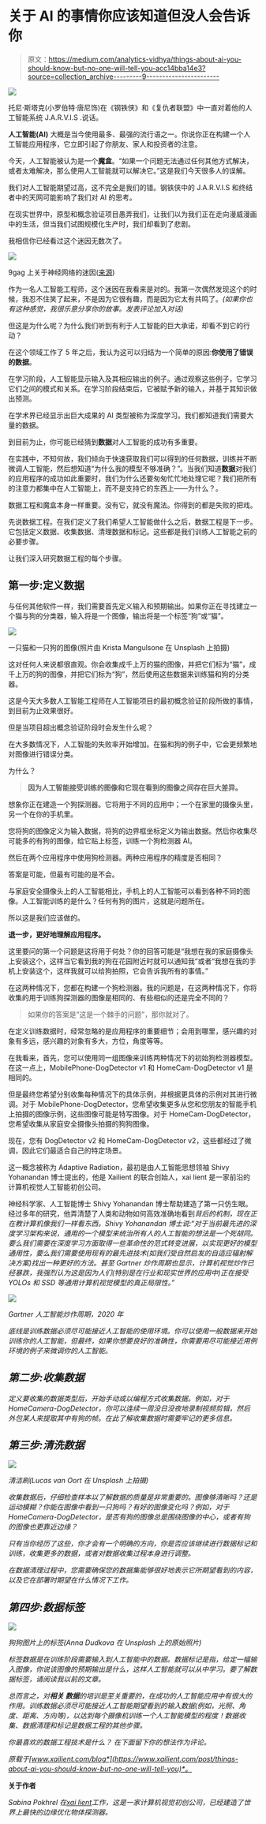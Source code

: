 # 关于 AI 的事情你应该知道但没人会告诉你

> 原文：<https://medium.com/analytics-vidhya/things-about-ai-you-should-know-but-no-one-will-tell-you-acc14bba14e3?source=collection_archive---------9----------------------->

![](img/a3d1812c5cd99ca3ec43a00d6eec1732.png)

托尼·斯塔克(小罗伯特·唐尼饰)在《钢铁侠》和《复仇者联盟》中一直对着他的人工智能系统 J.A.R.V.I.S .说话。

**人工智能(AI)** 大概是当今使用最多、最强的流行语之一。你说你正在构建一个人工智能应用程序，它立即引起了你朋友、家人和投资者的注意。

今天，人工智能被认为是一个**魔盒**。“如果一个问题无法通过任何其他方式解决，或者太难解决，那么使用人工智能就可以解决它。”这是我们今天很多人的误解。

我们对人工智能期望过高，这不完全是我们的错。钢铁侠中的 J.A.R.V.I.S 和终结者中的天网可能影响了我们对 AI 的思考。

在现实世界中，原型和概念验证项目愚弄我们，让我们以为我们正在走向漫威漫画中的生活，但当我们试图规模化生产时，我们却看到了悲剧。

我相信你已经看过这个迷因无数次了。

![](img/6193893a989f362c54f72b7790cf0353.png)

9gag 上关于神经网络的迷因([来源](https://9gag.com/gag/a0Rv7LQ))

作为一名人工智能工程师，这个迷因在我看来是对的。我第一次偶然发现这个的时候，我忍不住笑了起来，不是因为它很有趣，而是因为它太有共鸣了。*(如果你也有这种感觉，我很乐意分享你的故事。发表评论加入对话)*

但这是为什么呢？为什么我们听到有利于人工智能的巨大承诺，却看不到它的行动？

在这个领域工作了 5 年之后，我认为这可以归结为一个简单的原因:**你使用了错误的数据**。

在学习阶段，人工智能显示输入及其相应输出的例子。通过观察这些例子，它学习它们之间的模式和关系。在学习阶段结束后，它被赋予新的输入，并基于其知识做出预测。

在学术界已经显示出巨大成果的 AI 类型被称为深度学习。我们都知道我们需要大量的数据。

到目前为止，你可能已经猜到**数据**对人工智能的成功有多重要。

在实践中，不知何故，我们倾向于快速获取我们可以得到的任何数据，训练并不断微调人工智能，然后想知道“为什么我的模型不够准确？”。当我们知道**数据**对我们的应用程序的成功如此重要时，我们为什么还要匆匆忙忙地处理它呢？我们把所有的注意力都集中在人工智能上，而不是支持它的东西上——为什么？。

数据工程和魔盒本身一样重要。没有它，就没有魔法。你得到的都是失败的把戏。

先说数据工程。在我们定义了我们希望人工智能做什么之后，数据工程是下一步。它包括定义数据、收集数据、清理数据和标记。这些都是我们训练人工智能之前的必要步骤。

让我们深入研究数据工程的每个步骤。

## **第一步:定义数据**

与任何其他软件一样，我们需要首先定义输入和预期输出。如果你正在寻找建立一个猫与狗的分类器，输入将是一个图像，输出将是一个标签“狗”或“猫”。

![](img/e05e9706366a143758ba7e1b57c14987.png)

一只猫和一只狗的图像(照片由 Krista Mangulsone 在 Unsplash 上拍摄)

这对任何人来说都很直观。你会收集成千上万的猫的图像，并把它们标为“猫”，成千上万的狗的图像，并把它们标为“狗”，然后使用这些数据来训练猫和狗的分类器。

这是今天大多数人工智能工程师在人工智能项目的最初概念验证阶段所做的事情，到目前为止效果很好。

但是当项目超出概念验证阶段时会发生什么呢？

在大多数情况下，人工智能的失败率开始增加。在猫和狗的例子中，它会更频繁地对图像进行错误分类。

为什么？

> **因为人工智能接受训练的图像和它现在看到的图像之间存在巨大差异。**

想象你正在建造一个狗探测器。它将用于不同的应用中；一个在家里的摄像头里，另一个在你的手机里。

您将狗的图像定义为输入数据，将狗的边界框坐标定义为输出数据。然后你收集尽可能多的有狗的图像，给它贴上标签，训练一个狗检测器 AI。

然后在两个应用程序中使用狗检测器。两种应用程序的精度是否相同？

答案是可能，但最有可能的是不会。

与家庭安全摄像头上的人工智能相比，手机上的人工智能可以看到各种不同的图像。人工智能训练的是什么？任何有狗的图片，这就是问题所在。

所以这是我们应该做的。

**退一步，更好地理解应用程序。**

这里要问的第一个问题是这将用于何处？你的回答可能是“我想在我的家庭摄像头上安装这个，这样当它看到我的狗在花园附近时就可以通知我”或者“我想在我的手机上安装这个，这样我就可以给狗拍照，它会告诉我所有的事情。”

在这两种情况下，您都在构建一个狗检测器。我的问题是，在这两种情况下，你将收集的用于训练狗探测器的图像是相同的、有些相似的还是完全不同的？

> 如果你的答案是“这是一个棘手的问题”，那你就对了。

在定义训练数据时，经常忽略的是应用程序的重要细节；会用到哪里，感兴趣的对象有多远，感兴趣的对象有多大，方位，角度等等。

在我看来，首先，您可以使用同一组图像来训练两种情况下的初始狗检测器模型。在这一点上，MobilePhone-DogDetector v1 和 HomeCam-DogDetector v1 是相同的。

但是最终您希望分别收集每种情况下的具体示例，并根据更具体的示例对其进行微调。对于 MobilePhone-DogDetector，您希望收集更多从您和您朋友的智能手机上拍摄的图像示例，这些图像可能是特写图像。对于 HomeCam-DogDetector，您希望收集从家庭安全摄像头拍摄的狗狗图像。

现在，您有 DogDetector v2 和 HomeCam-DogDetector v2，这些都经过了微调，因此它们最适合自己的特定场景。

这一概念被称为 Adaptive Radiation，最初是由人工智能思想领袖 Shivy Yohanandan 博士提出的，他是 Xailient 的联合创始人，xai lient 是一家前沿的计算机视觉人工智能初创公司。

神经科学家、人工智能博士 Shivy Yohanandan 博士帮助建造了第一只仿生眼。经过多年的研究，他弄清楚了人类和动物如何高效准确地看到*背后的机制，现在正在教计算机像我们一样看东西。Shivy Yohanandan 博士说:“对于当前最先进的深度学习架构来说，通用的一个模型来统治所有人的人工智能的想法是一个死胡同。要么我们需要在深度学习方面取得一些革命性的范式转变进展，以实现更好的模型通用性，要么我们需要使用现有的最先进技术(如我们受自然启发的自适应辐射解决方案)找出一种更好的方法。甚至 Gartner 炒作周期也显示，计算机视觉炒作已经暴跌，我强烈认为这是因为人们(特别是在行业和现实世界的应用中)正在接受 YOLOs 和 SSD 等通用计算机视觉模型的真正局限性。”*

*![](img/a287e75c84aac04469691bd41f71aa9a.png)*

*Gartner 人工智能炒作周期，2020 年*

*底线是训练数据必须尽可能接近人工智能的使用环境。你可以使用一般数据来开始训练你的人工智能，但最终，如果你想要良好的准确性，你需要用尽可能接近用例环境的例子来微调你的人工智能。*

## *第二步:**收集数据***

*定义要收集的数据类型后，开始手动或以编程方式收集数据。例如，对于 HomeCamera-DogDetector，你可以连续一周没日没夜地录制视频剪辑，然后外包某人来提取其中有狗的帧。在此了解收集数据时需要牢记的更多信息。*

## *第三步:**清洗数据***

*![](img/2c064bcf5139e7603d36360e61de16f5.png)*

*清洁刷(Lucas van Oort 在 Unsplash 上拍摄)*

*收集数据后，仔细检查样本以了解数据的质量是非常重要的。图像够清晰吗？还是运动模糊？你能在图像中看到一只狗吗？有好的图像变化吗？例如，对于 HomeCamera-DogDetector，是否有狗的图像总是围绕图像的中心，或者有狗的图像也更靠近边缘？*

*只有当你经历了这些，你才会有一个明确的方向，你是否应该继续进行数据标记和训练，收集更多的数据，或者对数据收集过程本身进行调整。*

*在数据清理过程中，您需要确保您的数据集能够很好地表示它所期望看到的内容，以及它在部署时期望在什么情况下工作。*

## *第四步:**数据标签***

*![](img/20401260064b93e754832b13ee846f30.png)*

*狗狗图片上的标签(Anna Dudkova 在 Unsplash 上的原始照片)*

*标签数据是在训练阶段需要输入到人工智能中的数据。数据标记是指，给定一幅输入图像，你说该图像的预期输出是什么，这样人工智能就可以从中学习。要了解数据标签，请阅读我以前的文章。*

*总而言之，对**相关** **数据**的培训是至关重要的，在成功的人工智能应用中有很大的作用。训练数据必须尽可能接近人工智能期望看到的输入数据(例如，光照、角度、距离、方向等)，以达到每个摄像机训练一个人工智能模型的程度！数据收集、数据清理和标记是数据工程的其他步骤。*

*你最喜欢的数据工程技术是什么？ *在下面留下你的想法作为评论。**

**原载于*[*www.xailient.com/blog*](https://www.xailient.com/post/things-about-ai-you-should-know-but-no-one-will-tell-you)*。**

****关于作者****

**Sabina Pokhrel 在*[*xai lient*](http://www.xailient.com/)*工作，这是一家计算机视觉初创公司，已经建造了世界上最快的边缘优化物体探测器。**